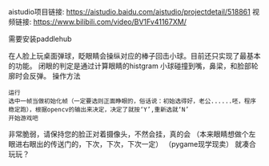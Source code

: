aistudio项目链接: https://aistudio.baidu.com/aistudio/projectdetail/518861
视频链接: https://www.bilibili.com/video/BV1Fv41167XM/

需要安装paddlehub

在人脸上玩桌面弹球，眨眼睛会操纵对应的棒子回击小球。目前还只实现了最基本的功能。
闭眼的判定是通过计算眼睛的histgram
小球碰撞到嘴，鼻梁，和脸部轮廓时会反弹。
操作方法

    运行
    选中一帧当做初始化帧（一定要选则正面睁眼的，俗话说：初始选得好，老公......呸，程序稳定跑），根据opencv的输出来决定，决定了就按‘Y’,重新选就‘N’
    开始游戏吧

非常脆弱，请保持您的脸正对着摄像头，不然会挂，真的会
（本来眼睛想做个左眼进右眼出的传送门的，下次，下次，下次一定）
（pygame现学现卖）
就凑合玩玩？